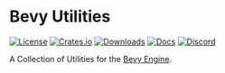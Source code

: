 # Bevy Utilities

[![License](https://img.shields.io/badge/license-MIT%2FApache-blue.svg)](https://github.com/bevyengine/bevy#license)
[![Crates.io](https://img.shields.io/crates/v/bevy.svg)](https://crates.io/crates/bevy_utils)
[![Downloads](https://img.shields.io/crates/d/bevy_utils.svg)](https://crates.io/crates/bevy_utils)
[![Docs](https://docs.rs/bevy_utils/badge.svg)](https://docs.rs/bevy_utils/latest/bevy_utils/)
[![Discord](https://img.shields.io/discord/691052431525675048.svg?label=&logo=discord&logoColor=ffffff&color=7389D8&labelColor=6A7EC2)](https://discord.gg/bevy)

A Collection of Utilities for the [Bevy Engine](https://bevyengine.org/).
